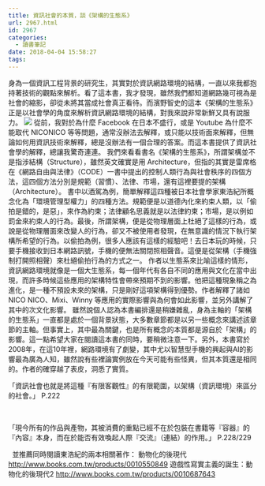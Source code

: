 ```yaml
---
title: 資訊社會的本質，談《架構的生態系》
url: 2967.html
id: 2967
categories:
  - 讀書筆記
date: 2018-04-04 15:58:27
tags:
---
```


身為一個資訊工程背景的研究生，其實對於資訊網路環境的結構，一直以來我都抱持著技術的觀點來解析。看了這本書，我才發現，雖然我們都知道網路幾可視為是社會的縮影，卻從未將其當成社會真正看待。而濱野智史的這本《架構的生態系》正是以社會學的角度來解析資訊網路環境的結構，對我來說非常新鮮又具有說服力。 ![](/images/2018/04/showLargeImage.jpg) 從前，我對於為什麼 Facebook 在日本不盛行，或是 Youtube 為什麼不能取代 NICONICO 等等問題，通常沒辦法去解釋，或只能以技術面來解釋，但無論如何用資訊技術來解釋，總是沒辦法有一個合理的答案。而這本書提供了資訊社會學的解釋，總讓我驚奇連連。 我們來看看書名《架構的生態系》，所謂架構並不是指涉結構（Structure），雖然英文確實是用 Architecture，但指的其實是雷席格在《網路自由與法律》（CODE）一書中提出的控制人類行為與社會秩序的四個方法，這四個方法分別是規範（習慣）、法律、市場，還有這裡要提的架構（Architecture）。 書中以酒駕為例，簡單解釋這四種被日本社會學家東浩紀所概念化為「環境管理型權力」的四種方法。規範便是以道德內化來約束人類，以「偷拍是錯的，是惡」，來作為約束；法律顧名思義就是以法律約束；市場，是以例如罰金來約束人的行為。最後，所謂架構，便是從物理層面上杜絕了這樣的行為，或說是從物理層面來改變人的行為，卻又不被使用者發現，在無意識的情況下執行架構所希望的行為。以偷拍為例，很多人應該有這樣的經驗吧！去日本玩的時候，只要手機接收到日本網路訊號，手機的便無法關閉照相聲音。這便是從架構（手機強制打開照相聲）來杜絕偷拍行為的方式之一。 作者以生態系來比喻這樣的情形，資訊網路環境就像是一個大生態系，每一個年代有各自不同的應用與文化在當中出現，而許多時候這些應用的架構特性會帶來預期不到的影響。他把這種現象稱之為進化，是一種不預設未來的架構，只是剛好這項架構得到優勢。作者解釋了諸如 NICO NICO、Mixi、Winny 等應用的實際影響與為何會如此影響，並另外講解了其中的次文化影響。 雖然說個人認為本書編排還是稍嫌雜亂，身為主軸的「架構的生態系」一直都是處於一個背景狀態，大多數章節都是以另一些概念來講述該章節的主軸。但事實上，其中最為關鍵，也是所有概念的本質都是源自於「架構」的影響。這一點希望大家在閱讀這本書的同時，要稍微注意一下。另外，本書寫於2008年，在這10年裡，網路環境有了劇變，其中尤以智慧型手機的興起與AI的影響最為廣為人知，雖然說有些裡論實例放在今天可能有些怪異，但其本質還是相同的。作者的確穿越了表皮，洞悉了實質。

「資訊社會也就是將這種『有限客觀性』的有限範圍，以架構（資訊環境）來區分的社會。」 P.222

 

「現今所有的作品與產物，其被消費的重點已經不在於包裝在書籍等『容器』的『內容』本身，而在於能否有效喚起人際『交流』（連結）的作用。」 P.228/229

  並推薦同時閱讀東浩紀的兩本相關著作： 動物化的後現代 http://www.books.com.tw/products/0010550849 遊戲性寫實主義的誕生：動物化的後現代2 http://www.books.com.tw/products/0010687643